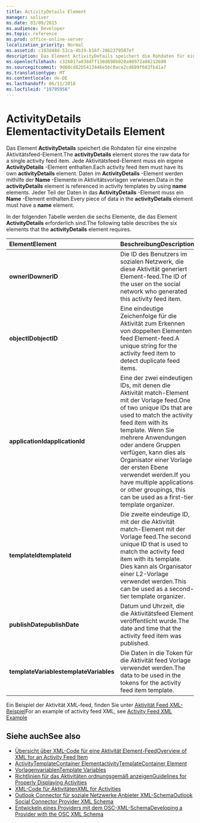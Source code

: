 ```yaml
---
title: ActivityDetails Element
manager: soliver
ms.date: 03/09/2015
ms.audience: Developer
ms.topic: reference
ms.prod: office-online-server
localization_priority: Normal
ms.assetid: c103d48d-53ca-4b19-b16f-2862379587ef
description: Das Element ActivityDetails speichert die Rohdaten für eine einzelne Aktivitätsfeed-Element. Jede Aktivitätsfeed-Element muss ein eigene ActivityDetails-Element enthalten. Daten im ActivityDetails-Element werden mithilfe der Name-Elemente in Aktivitätsvorlagen verwiesen.
ms.openlocfilehash: c326017a038dff138d690b020a98972a08212690
ms.sourcegitcommit: 9d60cd82b5413446e5bc8ace2cd689f683fb41a7
ms.translationtype: MT
ms.contentlocale: de-DE
ms.lasthandoff: 06/11/2018
ms.locfileid: "19795956"
---
```

# <a name="activitydetails-element"></a><span data-ttu-id="0471b-105">ActivityDetails Element</span><span class="sxs-lookup"><span data-stu-id="0471b-105">activityDetails Element</span></span>

<span data-ttu-id="0471b-106">Das Element **ActivityDetails** speichert die Rohdaten für eine einzelne Aktivitätsfeed-Element.</span><span class="sxs-lookup"><span data-stu-id="0471b-106">The **activityDetails** element stores the raw data for a single activity feed item.</span></span> <span data-ttu-id="0471b-107">Jede Aktivitätsfeed-Element muss ein eigene **ActivityDetails** -Element enthalten.</span><span class="sxs-lookup"><span data-stu-id="0471b-107">Each activity feed item must have its own **activityDetails** element.</span></span> <span data-ttu-id="0471b-108">Daten im **ActivityDetails** -Element werden mithilfe der **Name** -Elemente in Aktivitätsvorlagen verwiesen.</span><span class="sxs-lookup"><span data-stu-id="0471b-108">Data in the **activityDetails** element is referenced in activity templates by using **name** elements.</span></span> <span data-ttu-id="0471b-109">Jeder Teil der Daten in das **ActivityDetails** -Element muss ein **Name** -Element enthalten.</span><span class="sxs-lookup"><span data-stu-id="0471b-109">Every piece of data in the **activityDetails** element must have a **name** element.</span></span> 
  
<span data-ttu-id="0471b-110">In der folgenden Tabelle werden die sechs Elemente, die das Element **ActivityDetails** erforderlich sind.</span><span class="sxs-lookup"><span data-stu-id="0471b-110">The following table describes the six elements that the **activityDetails** element requires.</span></span> 
  
|<span data-ttu-id="0471b-111">**Element**</span><span class="sxs-lookup"><span data-stu-id="0471b-111">**Element**</span></span>|<span data-ttu-id="0471b-112">**Beschreibung**</span><span class="sxs-lookup"><span data-stu-id="0471b-112">**Description**</span></span>|
|:-----|:-----|
|<span data-ttu-id="0471b-113">**ownerID**</span><span class="sxs-lookup"><span data-stu-id="0471b-113">**ownerID**</span></span> <br/> |<span data-ttu-id="0471b-114">Die ID des Benutzers im sozialen Netzwerk, die diese Aktivität generiert Element-feed.</span><span class="sxs-lookup"><span data-stu-id="0471b-114">The ID of the user on the social network who generated this activity feed item.</span></span>  <br/> |
|<span data-ttu-id="0471b-115">**objectID**</span><span class="sxs-lookup"><span data-stu-id="0471b-115">**objectID**</span></span> <br/> |<span data-ttu-id="0471b-116">Eine eindeutige Zeichenfolge für die Aktivität zum Erkennen von doppelten Elementen feed Element-feed.</span><span class="sxs-lookup"><span data-stu-id="0471b-116">A unique string for the activity feed item to detect duplicate feed items.</span></span>  <br/> |
|<span data-ttu-id="0471b-117">**applicationId**</span><span class="sxs-lookup"><span data-stu-id="0471b-117">**applicationId**</span></span> <br/> |<span data-ttu-id="0471b-118">Eine der zwei eindeutigen IDs, mit denen die Aktivität match-Element mit der Vorlage feed.</span><span class="sxs-lookup"><span data-stu-id="0471b-118">One of two unique IDs that are used to match the activity feed item with its template.</span></span> <span data-ttu-id="0471b-119">Wenn Sie mehrere Anwendungen oder andere Gruppen verfügen, kann dies als Organisator einer Vorlage der ersten Ebene verwendet werden.</span><span class="sxs-lookup"><span data-stu-id="0471b-119">If you have multiple applications or other groupings, this can be used as a first-tier template organizer.</span></span>  <br/> |
|<span data-ttu-id="0471b-120">**templateId**</span><span class="sxs-lookup"><span data-stu-id="0471b-120">**templateId**</span></span> <br/> |<span data-ttu-id="0471b-121">Die zweite eindeutige ID, mit der die Aktivität match-Element mit der Vorlage feed.</span><span class="sxs-lookup"><span data-stu-id="0471b-121">The second unique ID that is used to match the activity feed item with its template.</span></span> <span data-ttu-id="0471b-122">Dies kann als Organisator einer L2-Vorlage verwendet werden.</span><span class="sxs-lookup"><span data-stu-id="0471b-122">This can be used as a second-tier template organizer.</span></span>  <br/> |
|<span data-ttu-id="0471b-123">**publishDate**</span><span class="sxs-lookup"><span data-stu-id="0471b-123">**publishDate**</span></span> <br/> |<span data-ttu-id="0471b-124">Datum und Uhrzeit, die die Aktivitätsfeed Element veröffentlicht wurde.</span><span class="sxs-lookup"><span data-stu-id="0471b-124">The date and time that the activity feed item was published.</span></span>  <br/> |
|<span data-ttu-id="0471b-125">**templateVariables**</span><span class="sxs-lookup"><span data-stu-id="0471b-125">**templateVariables**</span></span> <br/> |<span data-ttu-id="0471b-126">Die Daten in die Token für die Aktivität feed Vorlage verwendet werden.</span><span class="sxs-lookup"><span data-stu-id="0471b-126">The data to be used in the tokens for the activity feed item template.</span></span>  <br/> |
   
<span data-ttu-id="0471b-127">Ein Beispiel der Aktivität XML-feed, finden Sie unter [Aktivität Feed XML-Beispiel](activity-feed-xml-example.md)</span><span class="sxs-lookup"><span data-stu-id="0471b-127">For an example of activity feed XML, see [Activity Feed XML Example](activity-feed-xml-example.md)</span></span>
  
## <a name="see-also"></a><span data-ttu-id="0471b-128">Siehe auch</span><span class="sxs-lookup"><span data-stu-id="0471b-128">See also</span></span>

- [<span data-ttu-id="0471b-129">Übersicht über XML-Code für eine Aktivität Element-Feed</span><span class="sxs-lookup"><span data-stu-id="0471b-129">Overview of XML for an Activity Feed Item</span></span>](overview-of-xml-for-an-activity-feed-item.md)  
- [<span data-ttu-id="0471b-130">ActivityTemplateContainer Element</span><span class="sxs-lookup"><span data-stu-id="0471b-130">activityTemplateContainer Element</span></span>](activitytemplatecontainer-element.md)  
- [<span data-ttu-id="0471b-131">Vorlagenvariablen</span><span class="sxs-lookup"><span data-stu-id="0471b-131">Template Variables</span></span>](template-variables.md) 
- [<span data-ttu-id="0471b-132">Richtlinien für das Aktivitäten ordnungsgemäß anzeigen</span><span class="sxs-lookup"><span data-stu-id="0471b-132">Guidelines for Properly Displaying Activities</span></span>](guidelines-for-properly-displaying-activities.md)  
- [<span data-ttu-id="0471b-133">XML-Code für Aktivitäten</span><span class="sxs-lookup"><span data-stu-id="0471b-133">XML for Activities</span></span>](xml-for-activities.md)  
- [<span data-ttu-id="0471b-134">Outlook Connector für soziale Netzwerke Anbieter XML-Schema</span><span class="sxs-lookup"><span data-stu-id="0471b-134">Outlook Social Connector Provider XML Schema</span></span>](outlook-social-connector-provider-xml-schema.md)
- [<span data-ttu-id="0471b-135">Entwickeln eines Providers mit dem OSC-XML-Schema</span><span class="sxs-lookup"><span data-stu-id="0471b-135">Developing a Provider with the OSC XML Schema</span></span>](developing-a-provider-with-the-osc-xml-schema.md)

